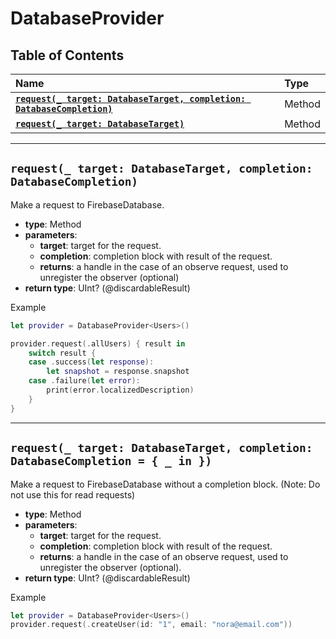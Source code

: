 # DatabaseProvider

## Table of Contents
| Name | Type |
|:--- | :--- |
| [**`request(_ target: DatabaseTarget, completion: DatabaseCompletion)`**](#) | Method |
| [**`request(_ target: DatabaseTarget)`**](#) | Method |

---

## `request(_ target: DatabaseTarget, completion: DatabaseCompletion)`
Make a request to FirebaseDatabase.

- **type**: Method
- **parameters**:
    - **target**: target for the request.
    - **completion**: completion block with result of the request.
    - **returns**: a handle in the case of an observe request, used to unregister the observer (optional)
- **return type**: UInt? (@discardableResult)

Example

```swift
let provider = DatabaseProvider<Users>()

provider.request(.allUsers) { result in 
	switch result {
	case .success(let response):
	    let snapshot = response.snapshot
	case .failure(let error):
		print(error.localizedDescription)
	}
}

```

---

## `request(_ target: DatabaseTarget, completion: DatabaseCompletion = { _ in })`
Make a request to FirebaseDatabase without a completion block. (Note: Do not use this for read requests)

- **type**: Method
- **parameters**:
    - **target**: target for the request.
    - **completion**: completion block with result of the request.
    - **returns**: a handle in the case of an observe request, used to unregister the observer (optional).
- **return type**: UInt? (@discardableResult)

Example

```swift
let provider = DatabaseProvider<Users>()
provider.request(.createUser(id: "1", email: "nora@email.com"))

```
